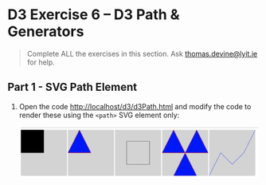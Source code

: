 # D3 Exercise 6 – D3 Path & Generators
		
> Complete ALL the exercises in this section. Ask thomas.devine@lyit.ie for help.


## Part 1 - SVG Path Element

1.	Open the code [http://localhost/d3/d3Path.html](http://localhost/d3/d3Path.html) and modify the code to render these using the `<path>` SVG element only:

    ![](../images/d3Path_html.png)

<!-- 
## Part 2 - D3 Line Generator

1.	Open the code [http://localhost/d3/d3lineGeneratorJQ.html](http://localhost/d3/d3lineGeneratorJQ.html) and modify the code to render these using line generators:

    ![](../images/d3lineGenerator_html.png)

Use the ``dataset2`` array for the third line above.

## Part 3 - D3 Area Generator

1.	Open the code [http://localhost/d3/d3areaGenerator.html](http://localhost/d3/d3areaGenerator.html) and modify the code to render these using an area generator:

    ![](../images/d3areaGenerator_html.png)
 -->
